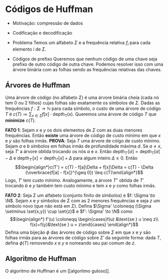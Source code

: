 # Códigos de Huffman

- Motivação: compressão de dados
- Codificação e decodificação

- Problema
Temos um alfabeto $\Sigma$ e a frequência relativa $f_i$ para cada elemento $i$ de $\Sigma$.

- Códigos de prefixo
Queremos que nenhum código de uma chave seja prefixo de outro código de outra chave. Podemos resolver isso com uma árvore binária com as folhas sendo as frequências relativas das chaves.

## Árvores de Huffman

Uma árvore de código (no alfabeto $\Sigma$) é uma árvore binária cheia (cada nó tem 0 ou 2 filhos) cujas folhas são exatamente os símbolos de $\Sigma$. Dadas as frequências $f: \Sigma \to \mathbb{N}$ para cada símbolo, o custo de uma árvore de código $T$ é $c(T) \coloneqq \sum_{x \in \Sigma} f[x]\cdot \text{depth}_T(x)$.
Queremos uma árvore de código $T$ que **minimize** $c(T)$.

**FATO 1**: Sejam $x$ e $y$ os dois elementos de $\Sigma$ com as duas menores frequências. Então **existe** uma árvore de código de custo mínimo em que $x$ e $y$ são folhas irmãs.
**PROVA**: Seja $T$ uma árvore de cóigo de custo mínimo. Sejam $a$ e $b$ símbolos em folhas irmãs de profundidade máxima $d$. Se $a \neq x$, seja $T'$ a árvore obtida trocando os nós $a$ e $x$. Então $\text{depth}_{T'}[a] = \text{depth}_{T}[a] - \Delta$ e $\text{depth}_{T'}[x] = \text{depth}_{T}[x] + \Delta$ para algum inteiro $\Delta \geq 0$. Então
$$\begin{align*}c(T') = c(T) - f[a]\Delta + f[x]\Delta = c(T) - \Delta (\overbrace{f[a] - f[x]}^{\geq 0}) \leq c(T)\end{align*}$$
Logo, $T'$ tem custo mínimo. Analogamente, a árvore $T''$ obtida de $T'$ trocando $b$ e $y$ também tem custo mínimo e tem $x$ e $y$ como folhas irmãs.

**FATO 2**:  Seja $\Sigma$ um alfabeto (conjunto finito de símbolos) e $f: \Sigma \to \N$. Sejam $x$ e $y$ símbolos de $\Sigma$ com as 2 menores frequências e seja $z$ um símbolo novo (que não está em $\Sigma$). Defina $\Sigma' \coloneqq (\Sigma \setminus \set{x,y}) \cup \set{z}$ e $f': \Sigma' \to \N$ como
$$\begin{align*} f'(u) \coloneqq \begin{cases}f(u) &\text{se } u \neq z\\ f(x)+f(y)&\text{se } u = z\end{cases} \end{align*}$$
Defina uma bijeção $\phi$ das árvores de código sobre $\Sigma$ em que $x$ e $y$ são folhas irmãs para as árvores de código sobre $\Sigma'$ da seguinte forma: dada $T$, defina $\phi(T)$ removendo $x$ e $y$ e nomeando seu pai comum de $z$.

## Algoritmo de Huffman

O algoritmo de Huffman é um [[algoritmo guloso]].